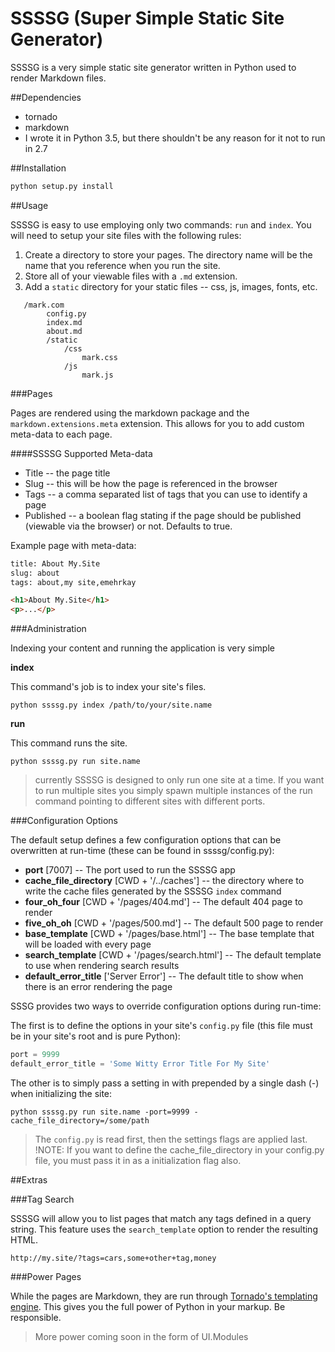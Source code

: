 # SSSSG (Super Simple Static Site Generator)

SSSSG is a very simple static site generator written in Python used to render Markdown files.

##Dependencies

* tornado
* markdown
* I wrote it in Python 3.5, but there shouldn't be any reason for it not to run in 2.7

##Installation

```python
python setup.py install
```

##Usage

SSSSG is easy to use employing only two commands: `run` and `index`. You will need to setup your site files with the following rules:

1. Create a directory to store your pages. The directory name will be the name that you reference when you run the site.
2. Store all of your viewable files with a `.md` extension.
3. Add a `static` directory for your static files -- css, js, images, fonts, etc.

```
   /mark.com
        config.py
        index.md
        about.md
        /static
            /css
                mark.css
            /js
                mark.js
```

###Pages

Pages are rendered using the markdown package and the `markdown.extensions.meta` extension. This allows for you to add custom meta-data to each page.

####SSSSG Supported Meta-data

* Title -- the page title
* Slug -- this will be how the page is referenced in the browser
* Tags -- a comma separated list of tags that you can use to identify a page
* Published -- a boolean flag stating if the page should be published (viewable via the browser) or not. Defaults to true.

Example page with meta-data:

```html
title: About My.Site
slug: about
tags: about,my site,emehrkay

<h1>About My.Site</h1>
<p>...</p>
```

###Administration

Indexing your content and running the application is very simple

__index__

This command's job is to index your site's files.

```
python ssssg.py index /path/to/your/site.name
```

__run__

This command runs the site.

```
python ssssg.py run site.name
```

> currently SSSSG is designed to only run one site at a time. If you want to run multiple sites you simply spawn multiple instances of the run command pointing to different sites with different ports.


###Configuration Options

The default setup defines a few configuration options that can be overwritten at run-time (these can be found in ssssg/config.py):

* __port__ [7007] -- The port used to run the SSSSG app
* __cache\_file_directory__ [CWD + '/../caches'] -- the directory where to write the cache files generated by the SSSSG `index` command
* __four\_oh_four__ [CWD + '/pages/404.md'] -- The default 404 page to render
* __five\_oh_oh__ [CWD + '/pages/500.md'] -- The default 500 page to render
* __base\_template__ [CWD + '/pages/base.html'] -- The base template that will be loaded with every page
* __search\_template__ [CWD + '/pages/search.html'] -- The default template to use when rendering search results
* __default\_error_title__ ['Server Error'] -- The default title to show when there is an error rendering the page

SSSG provides two ways to override configuration options during run-time: 

The first is to define the options in your site's `config.py` file (this file must be in your site's root and is pure Python):

```python
port = 9999
default_error_title = 'Some Witty Error Title For My Site'
```

The other is to simply pass a setting in with prepended by a single dash (-) when initializing the site:

```
python ssssg.py run site.name -port=9999 -cache_file_directory=/some/path
```

> The `config.py` is read first, then the settings flags are applied last.
> !NOTE: If you want to define the cache_file_directory in your config.py file, you must pass it in as a initialization flag also. 


##Extras

###Tag Search

SSSSG will allow you to list pages that match any tags defined in a query string. This feature uses the `search_template` option to render the resulting HTML.

```
http://my.site/?tags=cars,some+other+tag,money
```

###Power Pages

While the pages are Markdown, they are run through [Tornado's templating engine](http://www.tornadoweb.org/en/stable/guide/templates.html). This gives you the full power of Python in your markup. Be responsible.

> More power coming soon in the form of UI.Modules

